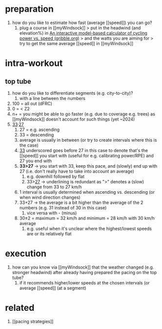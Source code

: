 # preparation
1. how do you like to estimate how fast (average [[speed]]) you can go?
	1. plug a course in [[myWindsock]] > put in the headwind (and elevation%) in [An interactive model-based calculator of cycling power vs. speed (gribble.org)](https://gribble.org/cycling/power_v_speed.html) > and the watts you are aiming for > try to get the same average [[speed]] in [[myWindsock]]

# intra-workout
## top tube
1. how do you like to differentiate segments (e.g. city-to-city)?
	1. with a line between the numbers
2. 100 = all out (dFRC)
3. 0 = < Z2
4. n+ = you might be able to go faster (e.g. due to coverage e.g. trees) as [[myWindsock]] doesn't account for such things (yet ~2024)
5. <u>33</u>·<u>27</u>
	1. 27 = e.g. ascending  
	2. 33 = descending  
	3. average is usually in between (or try to create intervals where this is the case)
	4. <u>33</u> underscored goes before 27 in this case to denote that's the [[speed]] you start with (useful for e.g. calibrating power/RPE) and 27 you end with
	5. **33>27** → you start with 33, keep this pace, and (slowly) end up with 27 (i.e. don't really have to take into account an average)
		1. e.g. downhill followed by flat
		2. 33><u>27</u> → underlining is redundant as ">" denotes a (slow) change from 33 to 27 km/h
	6. 1 interval is usually determined when ascending vs. descending (or when wind direction changes)
	7. 33+27 → the average is a bit higher than the average of the 2 numbers (e.g. 31 instead of 30 in this case)
		1. vice versa with - (minus)
	8. 30±2 = maximum = 32 km/h and minimum = 28 km/h with 30 km/h average
		1. e.g. useful when it's unclear where the highest/lowest speeds are or its relatively flat

# execution
1. how can you know via [[myWindsock]] that the weather changed (e.g. stronger headwind) after already having prepared the pacing on the top tube?
	1. if it recommends higher/lower speeds at the chosen intervals (or average [[speed]] (at a segment)

# related
1. [[pacing strategies]]